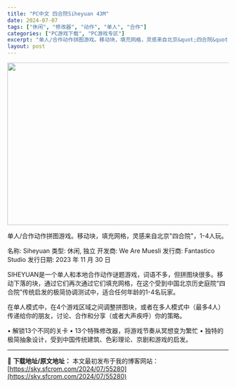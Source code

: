 ```yaml
---
title: "PC中文 四合院Siheyuan 43M"
date: 2024-07-07
tags: ["休闲", "修改器", "动作", "单人", "合作"]
categories: ["PC游戏下载", "PC游戏专区"]
excerpt: "单人/合作动作拼图游戏。移动块，填充网格，灵感来自北京&quot;四合院&quot;，1-4人玩。 名称: Siheyuan 类型: 休闲, 独立 开发商: We Are Muesli 发行商: Fantastico Studio 发行日期: 2023 年 11 月 30 日 SIHEYUAN是一个单人和本地合作动作谜&hellip;"
layout: post
---
```


<img class="size-full wp-image-55281 aligncenter" src="https://sky.sfcrom.com/wp-content/uploads/2024/07/2024070700215087.webp" alt="" width="660" height="370" />

单人/合作动作拼图游戏。移动块，填充网格，灵感来自北京"四合院"，1-4人玩。

名称: Siheyuan
类型: 休闲, 独立
开发商: We Are Muesli
发行商: Fantastico Studio
发行日期: 2023 年 11 月 30 日

SIHEYUAN是一个单人和本地合作动作谜题游戏，词语不多，但拼图块很多。移动下落的块，通过它们再次通过它们填充网格，在这个受到中国北京历史庭院“四合院”传统启发的极简协调测试中，适合任何年龄的1-4名玩家。

在单人模式中，在4个游戏区域之间调整拼图块，或者在多人模式中（最多4人）传递给你的朋友，讨论、合作和分享（或者大声疾呼）你的策略。

• 解锁13个不同的关卡
• 13个特殊修改器，将游戏节奏从冥想变为繁忙
• 独特的极简抽象设计，受到中国传统建筑、色彩理论、京剧和游戏的启发。

---
📖 **下载地址/原文地址：** 本文最初发布于我的博客网站：[https://sky.sfcrom.com/2024/07/55280](https://sky.sfcrom.com/2024/07/55280)
